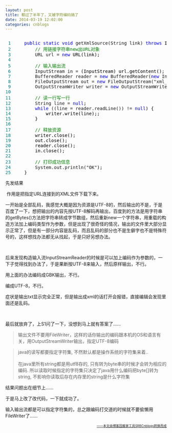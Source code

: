 ```yaml
---
layout: post
title: 都过了半年了，又被字符编码搞了
date: 2014-03-19 12:02:00
categories: cnblogs
---
```


<div class="cnblogs_code" onclick="cnblogs_code_show('32294280-5027-4d68-82df-3bc81cbb581a')"><img id="code_img_closed_32294280-5027-4d68-82df-3bc81cbb581a" class="code_img_closed" src="http://images.cnblogs.com/OutliningIndicators/ContractedBlock.gif" alt="" /><img id="code_img_opened_32294280-5027-4d68-82df-3bc81cbb581a" class="code_img_opened" style="display: none;" onclick="cnblogs_code_hide('32294280-5027-4d68-82df-3bc81cbb581a',event)" src="http://images.cnblogs.com/OutliningIndicators/ExpandedBlockStart.gif" alt="" />
<div id="cnblogs_code_open_32294280-5027-4d68-82df-3bc81cbb581a" class="cnblogs_code_hide">
<pre><span style="color: #008080;"> 1</span>     <span style="color: #0000ff;">public</span> <span style="color: #0000ff;">static</span> <span style="color: #0000ff;">void</span> getXmlSource(String link) <span style="color: #0000ff;">throws</span><span style="color: #000000;"> IOException {
</span><span style="color: #008080;"> 2</span>         <span style="color: #008000;">//</span><span style="color: #008000;"> 用链接字符串new出URL对象</span>
<span style="color: #008080;"> 3</span>         URL url = <span style="color: #0000ff;">new</span><span style="color: #000000;"> URL(link);
</span><span style="color: #008080;"> 4</span> 
<span style="color: #008080;"> 5</span>         <span style="color: #008000;">//</span><span style="color: #008000;"> 输入输出流</span>
<span style="color: #008080;"> 6</span>         InputStream in =<span style="color: #000000;"> (InputStream) url.getContent();
</span><span style="color: #008080;"> 7</span>         BufferedReader reader = <span style="color: #0000ff;">new</span> BufferedReader(<span style="color: #0000ff;">new</span> InputStreamReader(in, "UTF-8"<span style="color: #000000;">));
</span><span style="color: #008080;"> 8</span>         FileOutputStream out = <span style="color: #0000ff;">new</span> FileOutputStream("xml_resource.xml"<span style="color: #000000;">);
</span><span style="color: #008080;"> 9</span>         OutputStreamWriter writer = <span style="color: #0000ff;">new</span> OutputStreamWriter(out, "UTF-8"<span style="color: #000000;">);
</span><span style="color: #008080;">10</span> 
<span style="color: #008080;">11</span>         <span style="color: #008000;">//</span><span style="color: #008000;"> 读一行写一行</span>
<span style="color: #008080;">12</span>         String line = <span style="color: #0000ff;">null</span><span style="color: #000000;">;
</span><span style="color: #008080;">13</span>         <span style="color: #0000ff;">while</span> ((line = reader.readLine()) != <span style="color: #0000ff;">null</span><span style="color: #000000;">) {
</span><span style="color: #008080;">14</span> <span style="color: #000000;">            writer.write(line);;
</span><span style="color: #008080;">15</span> <span style="color: #000000;">        }
</span><span style="color: #008080;">16</span> 
<span style="color: #008080;">17</span>         <span style="color: #008000;">//</span><span style="color: #008000;"> 释放资源</span>
<span style="color: #008080;">18</span> <span style="color: #000000;">        writer.close();
</span><span style="color: #008080;">19</span> <span style="color: #000000;">        out.close();
</span><span style="color: #008080;">20</span> <span style="color: #000000;">        reader.close();
</span><span style="color: #008080;">21</span> <span style="color: #000000;">        in.close();
</span><span style="color: #008080;">22</span> 
<span style="color: #008080;">23</span>         <span style="color: #008000;">//</span><span style="color: #008000;"> 打印成功信息</span>
<span style="color: #008080;">24</span>         System.out.println("OK"<span style="color: #000000;">);
</span><span style="color: #008080;">25</span>     }</pre>
</div>
<span class="cnblogs_code_collapse">先发结果</span></div>
<p>&nbsp;作用是把指定URL连接到的XML文件下载下来。</p>
<p>一开始是全部乱码，我感觉大概是因为资源是UTF-8的，然后输出的不是，于是百度了一下，想把输出的内容先按UTF-8解码再输出，百度到的方法是用字符串的getBytes()方法把字符串转成字节数组，然后重新new一个字符串，用重载的构造方法加上编码类型作为参数，但是出现了很奇怪的情况，输出的文件里大部分显示正常了，但是有一部分内容是乱码，而且乱码的部分也不是生僻字也不是特殊符号的，这样想找办法都无从找起，于是只好另想办法。</p>
<p>&nbsp;</p>
<p>后来发现构造输入流InputStreamReader的时候是可以加上编码作为参数的，一下子觉得找到办法了，于是果断按UTF-8来输入，然后原样输出，不行。</p>
<p>用上面的办法编码成GBK输出，不行。</p>
<p>编成UTF-8，不行。</p>
<p>症状是输出txt显示完全正常，但是输出成xml的话打开会报错，直接编辑会发现里面还是乱码。</p>
<p>&nbsp;</p>
<p>最后就放弃了，上S1问了一下，没想到马上就有答案了&hellip;&hellip;</p>
<blockquote>
<p>输出文件不要用FileWriter，这样的话你输出的编码跟本机的OS和语言有关，用OutputStreamWriter输出，指定UTF-8编码</p>
</blockquote>
<blockquote>
<p>java的读写都要指定字符集, 不然默认都是操作系统的字符集来着.. <br /><br />
在java里所有string都是用utf8存的, 只有转为byte串的时候才会转为相应的编码. 所以读取时候指定的字符集只决定了java用什么编码把byte[]转为string, 不影响你读取后存在内存里的string是什么字符集</p>
</blockquote>
<p>结果问题出在细节上&hellip;&hellip;</p>
<p>于是马上改了改代码，一下就成功了。</p>
<p>输入输出流都是可以指定字符集的，总之跟编码打交道的时候就不要偷懒用FileWriter了&hellip;&hellip;</p>

<div align=right><a href="https://github.com/mlxy/SRBCnblogs"><font size=1>——本文由博客园搬家工具SRBCnblogs转换而成</font></a></div>
